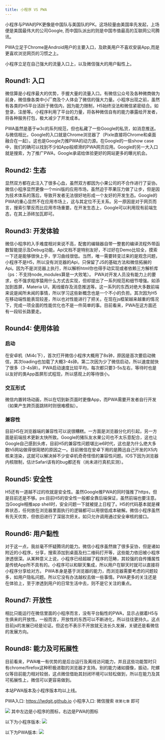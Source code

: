 ```yaml
---
title: 小程序 VS PWA
---
```


小程序与PWA的PK更像是中国队与美国队的PK。这场较量由美国率先发起，上场便是美国最伟大的公司Google, 而中国队派出的则是中国市值最高的互联网公司腾讯。

PWA立足于Chrome是Android用户的主要入口，及欧美用户不喜欢安装App,而是更喜欢浏览网页的习惯之上。

小程序立足在自己强大的流量入口上，以及微信强大的用户黏性上。

<!--more-->


## Round1: 入口

微信算是小程序最大的优势，手握大量的流量入口。有微信公众号及各种微商做为前身，微信像各类中小厂商及个人体会了微信的强大力量。小程序出现之前，虽然有各类的H5平台活跃于微信内，因为能力限制，H5始终没法和微信紧密结合。如登录，注册等。小程序利用了平台的力量，将各种微信自有的能力暴露给开发者，将各种服务打包，极大减少了开发成本。

PWA虽然是基于w3c的系列规范，但也私藏了一些Google的私货，如消息推送。与微信相比，Google的入口就是Chrome浏览器了（Pixle直接将Chrome和桌面融合在一起）。这也是Google力推PWA的动力源。在Google的一些show case中，我们的确可以找到不少如App般顺滑的PWA网页应用。Google的另一大入口就是搜索，为了推广PWA，Google承诺给体验更好的网站更多的曝光机会。

## Round2: 生态

显然双方都在此注入了很多心血，虽然双方都因为小果公司的不合作进行了妥协。微信小程序显然更像一个mini版的应用市场，虽然迫于苹果压力做了让步，但是因为技术体系的落后，导致开发者无法很好地形成一个友好的开发生态。Google的PWA的重心显然不在应用市场上，这与其定位不无关系。另一原因是对于网页而言，搜索引擎反而比应用市场重要。在开发生态上，Google可以利用现有前端生态，在其上添砖加瓦即可。


## Round3: 开发体验

微信小程序的入手难度相对来说不高，配套的编辑器自带一整套的编译流程外带函数智能提示及Debug功能。Api文档不是特别友好，不过好在Demo比较全，摸索一下还是能够很快上手，学习曲线很低。当然，唯一需要转变过来的是观念问题，小程序不是H5，所以没有浏览器的Api，只保留了JS的基础方法和微信拓展的Api。因为不是浏览器上执行，所以解析html你也得手动实现或者依赖三方解析库（ps：不支持node_modules算是一大败笔）。
PWA对开发人员没有能力上的要求，也不强求程序猿用什么方式去实现，但却提出了一系列规范和细节增强。如添加到首屏，Materia UI，离线缓存及消息推送等。这一系列的东西对绝大多数前端来说是闻所未闻的事情，所以学习这些新概念也是一个不小的负担。其次因为H5在移动端性能表现较差，所以也对性能进行了把关。在现在js框架越来越重的情况下，完成一项全面的性能优化也不是一件简单的事。目前看来，PWA在这方面还有一段较长路要走。

## Round4: 使用体验

### 启动

在安卓机（Mi4c下），首次打开微信小程序大概用了8s钟，原因是首次要启动微信，其次loading也加载了大概3-4s钟。第二次因为少了微信启动，所以速度就快了很多（3-4s钟）。PWA启动速度比较平均，每次都只要3-5s左右，等待时也是以友好的类App首屏形式程现，所以感观上的等待很小。

### 交互形式

微信内置转场动画，所以在切到新页面时更像App，而PWA需要开发者自行开发（如果产生跨页面跳转时则很难模拟）。

### 兼容性

目前H5在浏览器端的兼容性可以说很糟糕。一方面是浏览器分化的引起，另一方面是前端技术更新太快所致。Google的猪队友水果公司也不太乐意配合，这也让Google自己感到头疼，目前H5的兼容性问题堪比ie6时代，这也是为什么绝大多数h5网站做得很简陋的原因之一。目前微信在安卓下用的是腾迅自己开发的X5内核来渲染，这就可以解决掉不少安卓机奇奇怪怪的兼容性问题。IOS下因为浏览器内核限制，估计Safari该有的bug都还有（尚未进行真机实测）。


## Round5: 安全性

H5还有一道越不过的坎就是安全性。虽然Google推PWA的同时强推了https，但是目前还是不够。ps:目前H5的安全性一般都全靠后端保证，虽然前端也要注意。当Google相推app shell时，安全问题一下就被提上日程了。H5的代码基本就是裸奔状态，任何放在浏览器里面执行的逻辑都可以用很低成本破解。微信小程序虽然有先天优势，但依旧进行了深层次把关。如只允许调用通过安全审核的接口。

## Round6: 用户黏性

对于这一点，我丝毫不怀疑腾讯的能力。微信小程序虽然做了很多妥协，但是诸如附近的小程序，分享，搜索添加到桌面及扫二维码打开等，这些能力依旧被小程序渗透很深。从某种意义上说，小程序已经超越了程序的范畴，其较强的自传播属性是传统App所不具有的。小程序可以和聊天集成，所以用户在聊天时就可以直接将小程序分享给对方。
PWA本身是基于浏览器的能力，而浏览器需要考虑的问题较多，如用户隐私问题。所以它没有办法越权去做一些事情。PWA更多的关注还是在体验上，至于渗透到用户的日常生活中去，则不是它关注的重点。

## Round7: 开放性

相比只能运行在微信里面的小程序而言，没有平台黏性的PWA，显示占据着H5与生俱来的开放性。一般而言，开放性的东西可以不断进化，所以往往更持久。这点目前js的发展已经是论证。但这也不表示不开放就无法长久发展，关键还是看微信的发展方向。

## Round8: 能力及可拓展性

目前看来，PWA唯一有优势的是后台运行及离线访问能力，并且这些功能暂时只有chrome/firefox这种积极进取的浏览器才支持。别的能力诸如摄像，振动，陀螺仪等目前能力相对较弱，这点微信借助其封闭环境可以轻松做到，所以在能力及其可拓展性上，微信可以更容易做到。



本站PWA版本及小程序版本均以上线。

PWA入口: https://lwdgit.github.io
小程序入口: 微信搜索 `夜第七章` 即可

![](https://static.dingtalk.com/media/lADPACOG8z7VPy3NAvvNBBk_1049_763.jpg_620x10000q90g.jpg)
其中左边是小程序的图标，右边是PWA的图标

以下为小程序版本:
![](https://static.dingtalk.com/media/lALPACOG8z7VPzvNB4DNBDg_1080_1920.png_620x10000q90g.jpg)


以下为PWA版本:
![](https://static.dingtalk.com/media/lALPACOG8z7VPzzNB4DNBDg_1080_1920.png_620x10000q90g.jpg)






